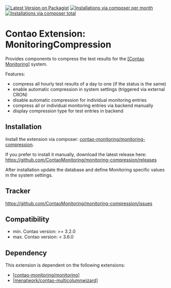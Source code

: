 [![Latest Version on Packagist](http://img.shields.io/packagist/v/contao-monitoring/monitoring-compression.svg?style=flat)](https://packagist.org/packages/contao-monitoring/monitoring-compression)
[![Installations via composer per month](http://img.shields.io/packagist/dm/contao-monitoring/monitoring-compression.svg?style=flat)](https://packagist.org/packages/contao-monitoring/monitoring-compression)
[![Installations via composer total](http://img.shields.io/packagist/dt/contao-monitoring/monitoring-compression.svg?style=flat)](https://packagist.org/packages/contao-monitoring/monitoring-compression)

Contao Extension: MonitoringCompression
=======================================

Provides components to compress the test results for the [[Contao Monitoring]](https://github.com/ContaoMonitoring/monitoring) system.

Features:

- compress all hourly test results of a day to one (if the status is the same)
- enable automatic compression in system settings (triggered via external CRON)
- disable automatic compression for individual monitoring entries
- compress all or individual monitoring entries via backend manually
- display compression type for test entries in backend


Installation
------------

Install the extension via composer: [contao-monitoring/monitoring-compression](https://packagist.org/packages/contao-monitoring/monitoring-compression).

If you prefer to install it manually, download the latest release here: https://github.com/ContaoMonitoring/monitoring-compression/releases

After installation update the database and define Monitoring specific values in the system settings.


Tracker
-------

https://github.com/ContaoMonitoring/monitoring-compression/issues


Compatibility
-------------

- min. Contao version: >= 3.2.0
- max. Contao version: <  3.6.0


Dependency
----------

This extension is dependent on the following extensions:

- [[contao-monitoring/monitoring]](https://packagist.org/packages/contao-monitoring/monitoring)
- [[menatwork/contao-multicolumnwizard]](https://packagist.org/packages/menatwork/contao-multicolumnwizard)

